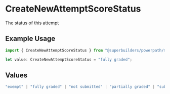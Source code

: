 # CreateNewAttemptScoreStatus

The status of this attempt

## Example Usage

```typescript
import { CreateNewAttemptScoreStatus } from "@superbuilders/powerpath/models/operations";

let value: CreateNewAttemptScoreStatus = "fully graded";
```

## Values

```typescript
"exempt" | "fully graded" | "not submitted" | "partially graded" | "submitted"
```